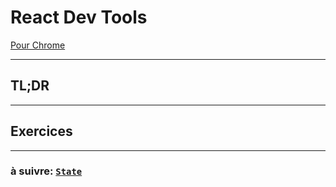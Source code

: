 # React Dev Tools

[Pour Chrome](https://chrome.google.com/webstore/detail/react-developer-tools/fmkadmapgofadopljbjfkapdkoienihi)

---

## TL;DR


---

## Exercices

---

### à suivre: [`State`](./2_state.md)
